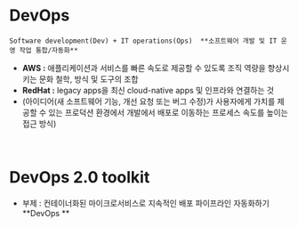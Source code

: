 # DevOps
` Software development(Dev) + IT operations(Ops) 
 **소프트웨어 개발 및 IT 운영 작업 통합/자동화** `
</br>

- **AWS :** 애플리케이션과 서비스를 빠른 속도로 제공할 수 있도록 조직 역량을 향상시키는 문화 철학, 방식 및 도구의 조합
- **RedHat :** legacy apps을 최신 cloud-native apps 및 인프라와 연결하는 것
- (아이디어(새 소프트웨어 기능, 개선 요청 또는 버그 수정)가 사용자에게 가치를 제공할 수 있는 프로덕션 환경에서 개발에서 배포로 이동하는 프로세스 속도를 높이는 접근 방식)
</br>

# DevOps 2.0 toolkit
- 부제 : 컨테이너화된 마이크로서비스로 지속적인 배포 파이프라인 자동화하기
**DevOps **

</br>

